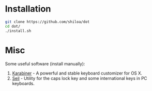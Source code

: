 # Installation

```sh
git clone https://github.com/shiloa/dot
cd dot/
./install.sh
```

# Misc

Some useful software (install manually):

1. [Karabiner](https://pqrs.org/osx/karabiner/index.html.en) - A powerful and stable keyboard customizer for OS X.
2. [Seil](https://pqrs.org/osx/karabiner/seil.html.en) - Utility for the caps lock key and some international keys in PC keyboards.


